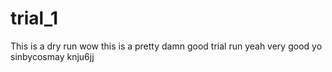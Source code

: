 # trial_1
This is a dry run
wow this is a pretty damn good trial run
yeah very good
yo sinbycosmay
knju6jj

